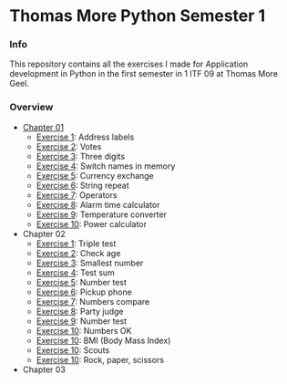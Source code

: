 # Thomas More Python Semester 1
### Info
This repository contains all the exercises I made for Application development in Python in the first semester in 1 ITF 09 at Thomas More Geel.
### Overview
- [Chapter 01](/C1)
    - [Exercise 1](/C1/EX1): Address labels
    - [Exercise 2](/C1/EX2): Votes
    - [Exercise 3](/C1/EX3): Three digits
    - [Exercise 4](/C1/EX4): Switch names in memory
    - [Exercise 5](/C1/EX5): Currency exchange
    - [Exercise 6](/C1/EX6): String repeat
    - [Exercise 7](/C1/EX7): Operators
    - [Exercise 8](/C1/EX8): Alarm time calculator
    - [Exercise 9](/C1/EX9): Temperature converter
    - [Exercise 10](/C1/EX10): Power calculator
- Chapter 02
    - [Exercise 1](/C2/EX1): Triple test
    - [Exercise 2](/C2/EX2): Check age
    - [Exercise 3](/C2/EX3): Smallest number
    - [Exercise 4](/C2/EX4): Test sum
    - [Exercise 5](/C2/EX5): Number test
    - [Exercise 6](/C2/EX6): Pickup phone
    - [Exercise 7](/C2/EX7): Numbers compare
    - [Exercise 8](/C2/EX8): Party judge
    - [Exercise 9](/C2/EX9): Number test
    - [Exercise 10](/C2/EX10): Numbers OK
    - [Exercise 10](/C2/EX11): BMI (Body Mass Index)
    - [Exercise 10](/C2/EX12): Scouts
    - [Exercise 10](/C2/EX13): Rock, paper, scissors
- Chapter 03